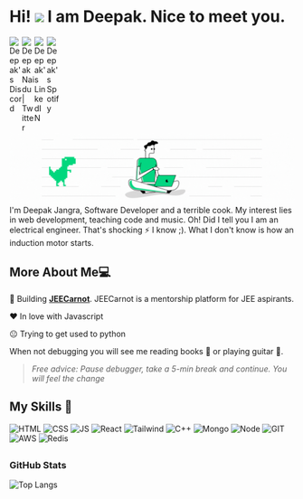 # Hi! <img src="https://media.giphy.com/media/hvRJCLFzcasrR4ia7z/giphy.gif" width="30px"> I am Deepak. Nice to meet you.

<a href="https://discord.gg/XTW52Kt">
  <img align="left" alt="Deepak's Discord" width="22px" src="https://raw.githubusercontent.com/peterthehan/peterthehan/master/assets/discord.svg" />
</a>
<a href="https://twitter.com/abhisheknaiidu">
  <img align="left" alt="Deepak Naidu | Twitter" width="22px" src="https://raw.githubusercontent.com/peterthehan/peterthehan/master/assets/twitter.svg" />
</a>
<a href="https://www.linkedin.com/in/abhisheknaiidu/">
  <img align="left" alt="Deepak's LinkedIN" width="22px" src="https://raw.githubusercontent.com/peterthehan/peterthehan/master/assets/linkedin.svg" />
</a>
<a href="https://open.spotify.com/user/e90fe4zsndbm6xoe2t7t8kogf?si=WaLKpwvWTle0btle2qPb6g">
  <img align="left" alt="Deepak's Spotify" width="22px" src="https://raw.githubusercontent.com/peterthehan/peterthehan/master/assets/spotify.svg" />
</a>
<br />
<br />

<img src="https://github.com/deepakpixel/deepakpixel/blob/master/Github_Profile_Bannerv4.gif?raw=true" alt="Profile banner Deepak Jangra Software Developer Web Developer"> 
I'm Deepak Jangra, Software Developer and a terrible cook. My interest lies in web development, teaching code and music. Oh! Did I tell you I am an electrical engineer. That's shocking ⚡ I know ;). What I don't know is how an induction motor starts.




## More About Me:computer:

🚀 Building **<a href="https://jeecarnot.com">JEECarnot</a>**. JEECarnot is a mentorship platform for JEE aspirants.

♥ In love with Javascript

😐 Trying to get used to python

When not debugging you will see me reading books 📖 or playing guitar 🎸.

>*Free advice: Pause debugger, take a 5-min break and continue. You will feel the change*


## My Skills 🚀

<p>
<img src="https://img.shields.io/badge/HTML-E34F26?style=for-the-badge&logo=html5&logoColor=white" alt="HTML" />
<img src="https://img.shields.io/badge/CSS-1572B6?style=for-the-badge&logo=css3&logoColor=white" alt="CSS" />
<img src="https://img.shields.io/badge/JavaScript-F7DF1E?style=for-the-badge&logo=javascript&logoColor=black" alt="JS" />
<img src="https://img.shields.io/badge/ReactJS-20232A?style=for-the-badge&logo=react&logoColor=61DAFB" alt="React" />
<img src="https://img.shields.io/badge/Tailwind_CSS-38B2AC?style=for-the-badge&logo=tailwind-css&logoColor=white" alt="Tailwind" />
<img src="https://img.shields.io/badge/C%2B%2B-00599C?style=for-the-badge&logo=c%2B%2B&logoColor=white" alt="C++" />
<img src="https://img.shields.io/badge/MongoDB-4EA94B?style=for-the-badge&logo=mongodb&logoColor=white" alt="Mongo" />
<img src="https://img.shields.io/badge/Node.js-339933?style=for-the-badge&logo=nodedotjs&logoColor=white" alt="Node" />
<img src="https://img.shields.io/badge/Git-F05032?style=for-the-badge&logo=git&logoColor=white" alt="GIT" />
<img src="https://img.shields.io/badge/Amazon_AWS-232F3E?style=for-the-badge&logo=amazon-aws&logoColor=white" alt="AWS" />
<img src="https://img.shields.io/badge/redis-%23DD0031.svg?&style=for-the-badge&logo=redis&logoColor=white" alt="Redis" />  
</p>

## <h3 align="left">GitHub Stats</h3>
  
![Top Langs](https://github-readme-stats.vercel.app/api/top-langs/?username=deepakpixel&layout=compact&title_color=007bff&text_color=e7e7e7&icon_color=007bff&bg_color=171c28)
